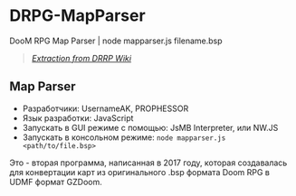 # DRPG-MapParser

DooM RPG Map Parser | node mapparser.js filename.bsp

> *[Extraction from DRRP Wiki](https://github.com/DRRP-Team/DRRP/wiki/rus-devtools)*

## Map Parser

- Разработчики: UsernameAK, PROPHESSOR
- Язык разработки: JavaScript
- Запускать в GUI режиме с помощью: JsMB Interpreter, или NW.JS
- Запускать в консольном режиме: `node mapparser.js <path/to/file.bsp>`

Это - вторая программа, написанная в 2017 году, которая создавалась для конвертации карт из оригинального .bsp формата Doom RPG в UDMF формат GZDoom. 
